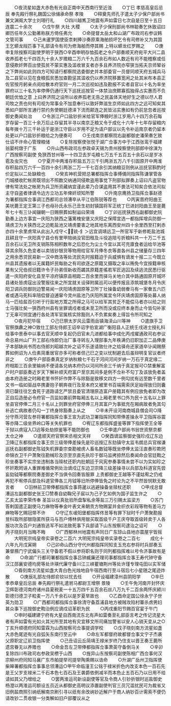<!-- { "loadSidebar": true } -->
　　○夜流星如盏大赤色有光自正南中天西南行至近浊
　　○丁巳  孝慈高皇后忌辰  奉先殿行祭礼魏国公徐俌承命祭  孝陵
　　○释奠先师孔子遣太子少保户部尚书兼文渊阁大学士刘珝行礼
　　○四川越嶲卫地震有声如雷日七次自是日至十五日连震二十余次
　　○戊午祭  大社  大稷
　　○太子少保刑部尚书林聪奏乞休致诏曰卿历任年久公勤著称朕方倚任弗允
　　○命提督太岳太和山湖广布政司右参议韩文管司事
　　○己未暹罗国使臣柰剌捧沙奏原乘海舶损坏乞令有司修补又为其国王乞蟒龙叚匹事下礼部请令有司为修海舶而停其赐  上特以蟒龙红罗赐之
　　○庚申复除按察司副使罗明于狭西○辛酉申明存恤孤老之令户部奏顺天府宛平大兴二县收养孤老七千四百九十余人岁赡粮二万六千九百余石布如人数近有司不能稽察或任意侵欺奸弊百出使孤贫不蒙实惠及滥收冒支者亦多且养济院亦窄狭当拓夫京师辇谷之下弊尚如此则四方可知请行都察院选委御史并本部委官一员督同顺天府五城兵马及二县官以见在食粮孤贫悉加查勘惩其滥收仍以养济院移置宽闲之处其米布本县正佐官按月躬亲点阅给散本府官则一月二次巡视如违及勘报不实者县官以十名为率坐罪府以三十名为率停俸仍通行天下巡抚巡按官一体禁治庶鳏寡孤独得占实惠而不负朝廷优恤之意  上曰养济院之设所以收养孤老无告之民盖体天地好生之德以尽人君司牧之责也何有司视为常事全不加意奉行以致奸弊滋生京师如此四方之远可知矣其悉如户部所言通行禁约务使朝廷德泽下流而颠连之民皆沾实惠如有仍前怠忽者巡按御史奏闻处治
　　○令浙江户口盐钞折米给官军俸粮时浙江岁用八十四万余石每岁存留一百三十余万后止存留其半寻以南京乏粮又令于成化十六年十七年存留粮内每年拨十万三千补运于是浙江守臣以岁用不足为请户部议以先令补运南京者仍留本处更以户口盐钞折粮给之为便奏可
　　○壬戌南京都察院右副都御史潘荣奏乞致仕诏不许命心管理粮储
　　○复除按察使张悦于湖广佥事方中于江西张鸾于福建翁晏柯燉于广东
　　○升山西布政司左参政卓天锡为贵州按察使刑部郎中徐演为广西按察司副使  免狭西甘州等一十四卫去岁屯粮七万五千五百五十余石以是岁冰雹及虫灾也
　　○宁夏开中两淮存积盐五万三千引两浙五万八千引固原开中两淮存积盐四万六千一百四十余引两浙二万一千七百余引其纳粮豆则例从巡抚官斟酌时价定拟以二处缺粮也
　　○癸亥神机营把总署都指挥佥事傅俑同指挥陈谦掌管各门城楼收贮帐房既领出不照数交纳通同侵欺盗用事觉下刑部拟罪奏上诏曰凡盗官物律有常法处之帐房为兵卫所资藏纳宜谨此辈乃合谋盗用其不畏法可知矣合依法司拟主守自盗者律谪令边方立功五年俾奸顽知所警
　　○升南京鹰扬卫指挥佥事赵德为署都指挥佥事调江西都司总领漕卒从平江伯陈锐等荐也
　　○丙寅晋府阳曲王美垙薨王定王第三子也母孙氏永乐己丑生初封镇国将军正统丁巳进封阳曲王至是薨年七十有三讣闻辍朝一日赐祭葬如制谥曰荣靖
　　○丁卯巡抚狭西右副都御史阮勤奏上边方事宜一庆阳为狭西之藩篱槐安堡又庆阳之保障宜选一都指挥增兵防御一靖虏卫为关狭西北之边乾盐池又靖虏要害之地其地东离西安州四十余里西至打剌赤亦四十余里虏常从此出入戍守＜锍-釒＞远宜调靖远卫一所官军于新修乾盐池城且耕且守一庆阳真宁县仓有里甲陪纳没官田租及斗役追陪亏折粮料共一十万二千五百余石以无卫所支销陈陈相积数年之后恐化为尘土今宜以其可充廪食者运给华池等驿其余陈久色变者以卖钱钞银货等物用给官军月俸冬衣等直各州县之储量存三四年之用余悉贷民易新一汉中商洛等处流民先时报籍迫于兵威惧有谪发十报二三今既立州县其遗报者以无属籍奸民每胁之有司欲逐之原籍又摄取之率以贿免今宜按籍审核果有父兄伯叔旧籍许令子孙弟侄新收而蠲其原籍差徭若军匠逃囚及续逃流民悉行驱遣一庆阳府安化县至平凉府镇原县相距二百余里而驿马关地介其中路通固原开城环县诸处皆虏寇出没警报往来之所宜就关设驿附属巡司以便传报且添筑城堡冬月令庆阳卫调兵防御则边警易闻一庆阳靖虏固原等卫所丁壮操备幼弱餋马有一家餋五六匹者或遇马死科率陪偿督迫逋窜今灵州盐池乃庆阳所属宜令环庆靖虏固原等处募人纳马一匹给盐百引听于行盐地方鬻之所得之马可以给军其贫乏不能偿马者亦以给之则士马强壮矣一狭西府州县有坐罪谪戍者或未至卫所而没或应终本身而止今皆勾补家丁无辜可悯宜通行各处清军官属核实除豁则人不负累矣奏上得旨令所司知之
　　○夜月犯毕宿
　　○己巳祭太岁风云雷雨岳镇海渎山川等神
　　○遣旗手卫官祭旗纛之神○致仕工部左侍郎王诏卒诏字伯宣湖广衡阳县人正统壬戌进士授礼科给事中景泰中以事去官天顺中复起仍旧官未几进都给事中成化丙戌擢通政司右参议命总易州山厂升工部右侍郎仍治厂事寻转左入理部事九年秩满仍旧职加正二品俸庚子本部缺尚书而右侍郎刘昭越次补之诏不乐遂请致仕许之给驿舟还家道卒讣闻赐祭葬如例诏为人俭素简重居官亦多可称者但己巳之变以忧制避去后虽辩明复官议者终非之
　　○庚午户部臣奏真定岁纳秋粮七千石于河间河间岁纳一万石于真定缘二府相距三百余里输纳不便请各兑纳本府仍以河间所余三千纳于真定报可○禁重解富户时户部臣奏近岁天下解补顺天府富户至京其间多是例不佥补不勾丁及该放免者盖由本府造册之时厢老里书怀奸作弊不与除豁是致移文四方一例勾扰有远至数千里者文书一临如驱战卒携妻抱子朝奔夜行及至本府又被里书百端需索厌足始得放归则囊资已罄往往乞食死于道路请乞严禁且委官清理原造富户册籍其有例应放免者即为改正自后造册必令府官一员监如袭前弊每厢五名以上厢老里书口外为民十五名以上罪坐县官停俸二月三十名以上则罪坐府官停俸三月其富户为事抵充在厢病故者免其勾补逃亡病故者仍勾一丁终身除豁奏上从之
　　○辛未开设河南商城县僧会司○降分守燕河营左参将署都指挥佥事王宣为武功卫署指挥同知带俸差操永平卫指挥谷震等亦降二级坐界岭口等关失机罪也
　　○宥辽东都指挥盛鉴等罪下指挥使王全等于狱以虏寇入□远等处劫掠鉴等不能防御也
　　○壬申遣户部尚书翁世资祭京都太仓之神
　　○遣顺天府官祭宋丞相文天祥
　　○癸酉谪监察御史强珍戍辽东边卫降辽东都指挥佥事王宗三级带俸差操先是珍巡按辽东劾镇守太监韦朗总兵官缑谦巡抚右副都御史陈钺失机罪委宗查勘被虏人畜名数钺等既坐停俸太监汪直奏珍欺罔命锦衣卫千户萧聚往勘械珍及宗至京直先执珍于御马监拷掠然后奏闻命会官廷鞫之珍坐奏事不实宗坐违制各当赎杖还职内批朝廷于风宪参奏事情未尝不以为实如珍之怀奸欺罔诬人重罪难循常例处治谪戍辽东边卫宗降三级差操寻以兵部及科道官先尝妄劾钺等都察院奏差御史不当俱令回奏皆服罪  上责都御史王越等不谨姑宥之仍戒再犯不宥停兵部及科道官俸各三月钺等旧所停俸皆免之时论为之不平然皆悯默无敢言者
　　○羽林前卫带俸都指挥佥事蒋暹以逃避操备坐赎杖还职
　　○甲戌总督漕运左副都御史张王□赞奏自幼鞠兄子宸以为己子乞如例为国子监生许之
　　○乙亥太监李荣传奉  圣旨以仪真批验所盘掣私余等盐三万引赐太监梁方
　　○苏门答剌国遣正副使马力麻物等奉金叶表文来朝贡方物赐宴并金织衣彩叚等物有差马力麻物等乞赐冠带不许
　　○守辽东叆阳堡都指挥佟昱等有罪下狱时千户萧聚勘报昱科取所部银隐匿所获马与百户傅林俱用银买取首级千户王庆夺取首级转卖于人各报功次及百户刘通笞逃军不如法致死事下兵部请下山东按察司逮治之诏可
　　○丙子晓刻月当晦不晦
　　○广西郁林州地震有声同日广东琼山县地亦震屋宇皆摇
　　大明宪宗纯皇帝实录卷之二百六
大明宪宗纯皇帝实录卷之二百七
　　成化十六年九月戊寅朔
　　○己卯命山西分守代州都指挥同知支玉充右参将时兵部奏玉兼督鴈门宁武偏头三关守备若不假以参将职名则于同列都指挥难以号令济事故有是命
　　○命湖广行都司署都指挥佥事吕钟臧廉还理司事都指挥佥事王寿代钟守备汉江郧襄安德均房等处许瑛代廉守备川江三峡瞿塘荆州等处许瑾专理屯田以实军储
　　○昏刻南方流星如盏大青白色光烛地自牛宿西南行至斗宿后七小星随之尾迹炸散
　　○庚辰礼部左侍郎俞钦以忧去任
　　○开设福建漳州县阴阳学
　　○辛巳  孝恭章皇后忌辰  奉先殿行祭礼遣驸马都尉王增祭  景陵
　　○壬午免河南开封怀庆卫辉彰德河南府诸州县夏税麦一十五万四千五百余石丝八万九千二百余两怀庆颍川彰德归德卫子粒麦一万八千余石以是岁夏旱故也
　　○乙酉命定国公徐永宁子世英为勋卫
　　○广西都司都指挥佥事徐清守备荔浦县地方被贼攻陷村寨杀虏男妇甚众事下巡按御史鞫治例应谪戍诏革职为民
　　○丙戌重阳节赐百官宴于午门
　　○申时福建建宁府有大星自西南流东北有声如雷奏至礼部臣言考之传记流星大者有声如雷有光如火其光所至其地有灾宜移文所司痛加警省以安人心销天变从之○丁亥升顺德府同知雷霖为山西按察司佥事提调学校
　　○戊子晓刻南方流星如盏大赤色尾迹有光自弧矢东南行至云中
　　○命左军都督府故都督佥事文宁子杰袭父原职定辽前卫指挥使
　　○己丑诏云丘简靖王禄米岁终乃住支以晋王奏王薨所遗宫眷无以养赡也
　　○命金吾左卫带俸都指挥佥事萧英守备倒马关
　　○辛卯复除四川布政司右参政吴槚于山西
　　○旌异山东按察司副使陈相广西佥事何汉宗柳州府同知马襄广东市舶提举司提举陶熏赐以诰命
　　○升湖广岳州卫指挥使柴皞署都指挥佥事事总领漕运○甲午命临潼王公铭于禄米折色内改支本色一百石先是王父岁支禄米二千石本色七百石及王袭爵依例减半而本色止五百石乃以日用不给请如其父乃增给之
　　○罢两淮运司新设副使等官及令商人引钞折银时巡盐御史杨澄以两淮运司额设五员近从都御史高明议添置副使判官三员冗滥扰民可为裁省又旧例盐商照引纳纸解南京刷引寻以纸有余改纳钞近解户于商人纳钞百计需索不便仍请改钞二贯收银一分类解如旧户部覆议从之
